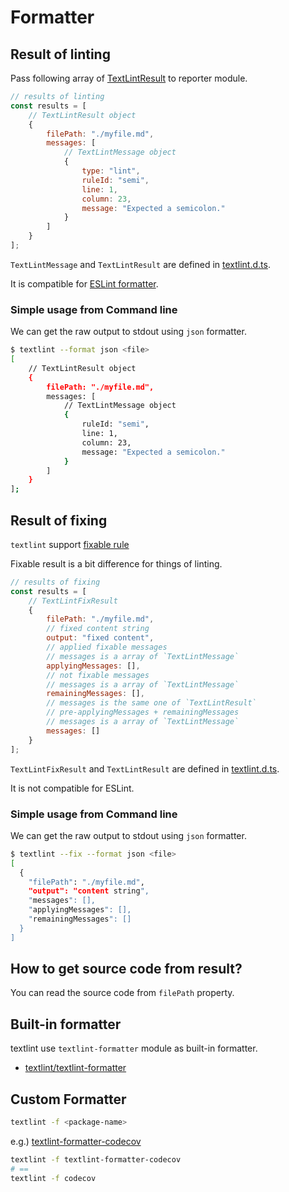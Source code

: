 # Formatter

## Result of linting

Pass following array of [TextLintResult](https://github.com/textlint/textlint/blob/master/typings/textlint.d.ts "TextLintResult") to reporter module.

```js
// results of linting
const results = [
    // TextLintResult object
    {
        filePath: "./myfile.md",
        messages: [
            // TextLintMessage object
            {
                type: "lint",
                ruleId: "semi",
                line: 1,
                column: 23,
                message: "Expected a semicolon."
            }
        ]
    }
];


```

`TextLintMessage` and `TextLintResult` are defined in [textlint.d.ts](https://github.com/textlint/textlint/blob/master/typings/textlint.d.ts "textlint.d.ts").

It is compatible for [ESLint formatter](http://eslint.org/docs/developer-guide/working-with-custom-formatters "Documentation - ESLint - Pluggable JavaScript linter"). 

### Simple usage from Command line

We can get the raw output to stdout using `json` formatter.

```sh
$ textlint --format json <file>
[
    // TextLintResult object
    {
        filePath: "./myfile.md",
        messages: [
            // TextLintMessage object
            {
                ruleId: "semi",
                line: 1,
                column: 23,
                message: "Expected a semicolon."
            }
        ]
    }
];
```

## Result of fixing

`textlint` support [fixable rule](./rule-fixable.md)

Fixable result is a bit difference for things of linting.

```js
// results of fixing
const results = [
    // TextLintFixResult
    {
        filePath: "./myfile.md",
        // fixed content string
        output: "fixed content",
        // applied fixable messages
        // messages is a array of `TextLintMessage`
        applyingMessages: [],
        // not fixable messages
        // messages is a array of `TextLintMessage`
        remainingMessages: [],
        // messages is the same one of `TextLintResult`
        // pre-applyingMessages + remainingMessages
        // messages is a array of `TextLintMessage`
        messages: []
    }
];


```

`TextLintFixResult` and `TextLintResult` are defined in [textlint.d.ts](https://github.com/textlint/textlint/blob/master/typings/textlint.d.ts "textlint.d.ts").

It is not compatible for ESLint.

### Simple usage from Command line

We can get the raw output to stdout using `json` formatter.

```sh
$ textlint --fix --format json <file>
[
  {
    "filePath": "./myfile.md",
    "output": "content string",
    "messages": [],
    "applyingMessages": [],
    "remainingMessages": []
  }
]
```


## How to get source code from result?

You can read the source code from `filePath` property.

## Built-in formatter

textlint use `textlint-formatter` module as built-in formatter.

- [textlint/textlint-formatter](https://github.com/textlint/textlint-formatter "textlint/textlint-formatter")

## Custom Formatter

```sh
textlint -f <package-name>
```

e.g.) [textlint-formatter-codecov](https://github.com/azu/textlint-formatter-codecov/tree/a5b93248e9c1d5719684b16ff87342d8654e2aa0 "textlint-formatter-codecov")

```sh
textlint -f textlint-formatter-codecov
# ==
textlint -f codecov
```
